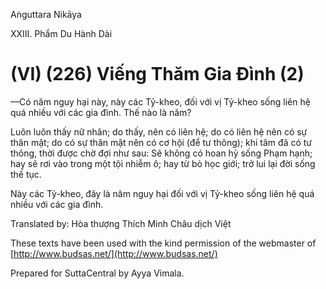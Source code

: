 Aṅguttara Nikāya

XXIII. Phẩm Du Hành Dài

# (VI) (226) Viếng Thăm Gia Ðình (2)

—Có năm nguy hại này, này các Tỷ-kheo, đối với vị Tỷ-kheo sống liên hệ quá nhiều với các gia đình. Thế nào là năm?

Luôn luôn thấy nữ nhân; do thấy, nên có liên hệ; do có liên hệ nên có sự thân mật; do có sự thân mật nên có cơ hội (để tư thông); khi tâm đã có tư thông, thời được chờ đợi như sau: Sẽ không có hoan hỷ sống Phạm hạnh; hay sẽ rơi vào trong một tội nhiễm ô; hay từ bỏ học giới; trở lui lại đời sống thế tục.

Này các Tỷ-kheo, đây là năm nguy hại đối với vị Tỷ-kheo sống liên hệ quá nhiều với các gia đình.

Translated by: Hòa thượng Thích Minh Châu dịch Việt

These texts have been used with the kind permission of the webmaster of [http://www.budsas.net/](http://www.budsas.net/)

Prepared for SuttaCentral by Ayya Vimala.